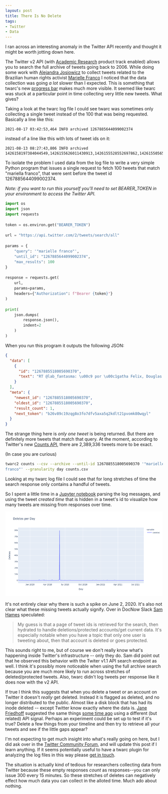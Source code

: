 ```yaml
---
layout: post
title: There Is No Delete
tags:
- Twitter
- Data
---
```


I ran across an interesting anomaly in the Twitter API recently and thought
it might be worth jotting down here.

The Twitter v2 API (with [Academic Research] product track enabled) allows you
to search the full archive of tweets going back to 2006. While doing some work
with [Alejandra Josiowicz] to collect tweets related to the Brazilian human
rights activist [Marielle Franco] I noticed that the data collection was going
*a lot* slower than I expected. This is something that twarc's new [progress
bar] makes much more visible. It seemed like twarc was stuck at a particular
point in time collecting very little new tweets. What gives?

Taking a look at the twarc log file I could see twarc was sometimes only
collecting a single tweet instead of the 100 that was being requested. Basically a line like this:

```text
2021-08-17 03:42:53,464 INFO archived 1267885644099002374
```

instead of a line like this with lots of tweet ids on it:

```text
2021-08-13 08:27:43,806 INFO archived 1426158197384044549,1426155626011430913,1426155528552697862,1426155056567574534,1426154992554086402,1426153260696678401,1426152718083702790,1426151338291957762,1426151303286247425,1426150785428164613,1426150593207447559,1426149917010145282,1426149795245268996,1426149628739825667,1426147897373044738,1426147402990379008,1426147073087492100,1426146906456174594,1426145724115341315,1426145360729317376,1426145137298714624,1426143294539583492,1426142733123694599,1426140920962076673,1426138951081992192,1426138676954902531,1426138248812941318,1426137687703052288,1426137658904911872,1426137184143351810,1426134708031827970,1426133475204255749,1426133385886552068,1426129300428840967,1426129292895850496,1426126292450217984,1426125942863409155,1426124810464149506,1426123335998574592,1426123142787997703,1426122015346466821,1426121994257543168,1426121464307138560,1426120311213379585,1426116765705281536,1426116734973579266,1426116720377442309,1426116553301536769,1426115831876968448,1426115603912396801,1426115563542171660,1426113168485535746,1426112289191649280,1426112010199109632,1426111436565123074,1426111213445033984,1426110935253594115,1426110931663302658,1426110666172211201,1426110534181658628,1426108955382669313,1426100653303255043,1426097593856274432,1426055213115392003,1426031551146565634,1426015633611784200,1426002518149156864,1426000997881679876,1425998435862331394,1425997289521393667,1425996699366051849,1425995750534782986,1425994923631841280,1425994819357249536,1425990300699344903,1425986576635600901,1425985946726637571,1425984891339030529,1425982908494401544,1425982737857622016,1425980825317875717,1425978278586761218,1425976980017754119,1425976685296422915,1425975810616332291,1425975040974196738,1425974916004950022,1425974391515623432,1425974134438309891,1425970945496387587,1425970625517084674,1425970245550870532,1425969423026950149,1425967499133259788,1425966405200056323,1425966374950744068,1425965431614025736,1425965245101707268,1425964978532753415,1425964921041428485
```

To isolate the problem I used data from the log file to write a very simple
Python program that issues a single request to fetch 100 tweets that match
"mariella franco", that were sent before the tweet id 1267885644099002374.

*Note: if you want to run this yourself you'll need to set BEARER_TOKEN in your environment to access the Twitter API.*

```python
import os
import json
import requests

token = os.environ.get("BEARER_TOKEN")

url = "https://api.twitter.com/2/tweets/search/all"

params = {
    "query": '"marielle franco"',
    "until_id": "1267885644099002374",
    "max_results": 100
}

response = requests.get(
    url,
    params=params,
    headers={"Authorization": f"Bearer {token}"}
)

print(
    json.dumps(
        response.json(), 
        indent=2
    )
)
```

When you run this program it outputs the following JSON:

```json
{
  "data": [
    {
      "id": "1267885518005690370",
      "text": "RT @lab_fantasma: \u00c9 por \u00c1gatha Felix, Douglas Martins Rodrigues e Jo\u00e3o Pedro. Mas tamb\u00e9m por George Floyd, por Claudia Ferreira e Marielle\u2026"
    }
  ],
  "meta": {
    "newest_id": "1267885518005690370",
    "oldest_id": "1267885518005690370",
    "result_count": 1,
    "next_token": "b26v89c19zqg8o3fo7dfv5axa5q2kdlt21pvomk80wqyl"
  }
}
```

The strange thing here is *only one tweet* is being returned. But there are
definitely more tweets that match that query. At the moment, according to
Twitter's new [Counts API], there are 2,389,336 tweets more to be exact. 

(In case you are curious)

```bash
twarc2 counts --csv --archive --until-id 1267885518005690370 '"marielle
franco"' --granularity day counts.csv
```

Looking at my twarc log file I could see that for long stretches of time the search response only contains a handful of tweets.

So I spent a little time in a [Jupyter notebook] parsing the log messages, and using the tweet *created time* that is hidden in a tweet's id to visualize how many tweets are missing from responses over time.

<img src="/images/marielle-franco-deletes.png" class="img-responsive">

It's not entirely clear why there is such a spike on June 2, 2020. It's also
not clear what these missing tweets actually signify. Over in DocNow Slack [Sam
Hames] speculated:

> My guess is that a page of tweet ids is retrieved for the search, then hydrated to handle deletions/protected accounts/get current data. It's especially notable when you have a topic that only one user is tweeting about, then that account is deleted or goes protected.

This sounds right to me, but of course we don't really know what's happening inside Twitter's infrastructure -- only they do. Sam did point out that he observed this behavior with the Twiter v1.1 API search endpoint as well. I think it's possibly more noticeable when using the full archive search because you are much more likely to run across stretches of deleted/protected tweets. Also, twarc didn't log tweets per response like it does now with the v2 API.

If true I think this suggests that when you delete a tweet or an account on
Twitter it doesn't *really* get deleted. Instead it is flagged as deleted, and
no longer distributed to the public. Almost like a disk block that has had its
inode deleted -- except Twitter know exactly where the data is. [Jane
Friedhoff] suggested the same things [some time ago] using a different (but
related) API signal. Perhaps an experiment could be set up to test if it's
true? Delete a few things from your timeline and then try to retrieve all your
tweets and see if the little gaps appear?

I'm not expecting to get much insight into what's really going on here, but
I did ask over in the [Twitter Community Forum], and will update this post if
I learn anything. If it seems potentially useful to have a twarc plugin for
analyzing the log files in this way please [get in touch].

The situation is actually kind of tedious for researchers collecting data from
Twitter because these empty responses *count* as responses--you can only
issue 300 every 15 minutes. So these stretches of deletes can negatively effect
how much data you can collect in the alloted time. Much ado about nothing.

[Marielle Franco]: https://en.wikipedia.org/wiki/Marielle_Franco
[Academic Research]: https://developer.twitter.com/en/products/twitter-api/academic-research
[Alejandra Josiowicz]: https://twitter.com/AleJosiowicz
[Twitter Community Forum]: https://twittercommunity.com/t/sparse-results-from-tweets-search-all/158182
[Jupyter notebook]: https://github.com/edsu/notebooks/blob/master/Tweet%20Deletes.ipynb
[Sam Hames]: https://twitter.com/samuel_hames
[get in touch]: mailto:ehs@pobox.com
[Jane Friedhoff]: https://twitter.com/jfriedhoff
[some time ago]: https://janefriedhoff.com/notepad/update/2015/12/09/baleet.html
[progress bar]: https://github.com/DocNow/twarc/releases/tag/v2.3.7
[Counts API]: https://developer.twitter.com/en/docs/twitter-api/tweets/counts/api-reference/get-tweets-counts-all
